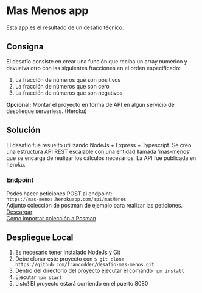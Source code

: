 # Mas Menos app
Esta app es el resultado de un desafío técnico.

## Consigna
El desafío consiste en crear una función que reciba un array numérico y devuelva otro con las siguientes fracciones en el orden especificado:
1. La fracción de números que son positivos
2. La fracción de números que son cero
3. La fracción de números que son negativos

**Opcional:** Montar el proyecto en forma de API en algún servicio de despliegue serverless. (Heroku)

## Solución
El desafío fue resuelto utilizando NodeJs + Express + Typescript. Se creo una estructura API REST escalable con una entidad llamada 'mas-menos' que se encarga de realizar los cálculos necesarios. La API fue publicada en heroku.

### Endpoint
Podés hacer peticiones POST al endpoint: <br/>
`https://mas-menos.herokuapp.com/api/masMenos` <br/>
Adjunto colección de postman de ejemplo para realizar las peticiones. <br/>
<a href="https://www.mediafire.com/file/t9oc3316hzcwohc/Mas_Menos.postman_collection.json/file" target="_blank">Descargar</a> <br/>
<a href="https://youtu.be/IJfI4BsxSgE?t=103" target="_blank">Como importar colección a Posman</a>


## Despliegue Local
1. Es necesario tener instalado NodeJs y Git
2. Debe clonar este proyecto con `$ git clone https://github.com/francodder/desafio-mas-menos.git`
3. Dentro del directorio del proyecto ejecutar el comando `npm install`
4. Ejecutar `npm start`
5. Listo! El proyecto estará corriendo en el puerto 8080

